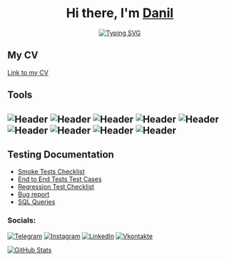 <h1 align="center">Hi there, I'm <a href="https://t.me/Dchistikov" target="_blank">Danil</a> </h1>
<p align="center">
  <a href="https://git.io/typing-svg"><img src="https://readme-typing-svg.demolab.com?font=500&weight=600&size=30&pause=1000&color=4331F4&background=FF444400&width=438&lines=QA+Engineer" alt="Typing SVG" /></a>
</p>

## My CV
[Link to my CV](https://disk.yandex.ru/i/4h0XJA4FwTUbEw)

## Tools
![Header](https://img.shields.io/badge/Jira-090909?style=for-the-badge&logo=jira&logoColor=136be1)
![Header](https://img.shields.io/badge/Postman-090909?style=for-the-badge&logo=postman&logoColor=f76935)
![Header](https://img.shields.io/badge/Github-090909?style=for-the-badge&logo=github&logoColor=8cc4d7)
![Header](https://img.shields.io/badge/Figma-090909?style=for-the-badge&logo=figma&logoColor=7d5fa6)
![Header](https://img.shields.io/badge/Jenkins-090909?style=for-the-badge&logo=jenkins&logoColor=f7f7f7)
![Header](https://img.shields.io/badge/MySQL-090909?style=for-the-badge&logo=mysql&logoColor=00618a)
![Header](https://img.shields.io/badge/DevTools-090909?style=for-the-badge&logo=googlechrome&logoColor=2674f2)
![Header](https://img.shields.io/badge/CharlesProxy-090909?style=for-the-badge&logo=charlesproxy&logoColor=8cc4d7)
![Header](https://img.shields.io/badge/Git-090909?style=for-the-badge&logo=git&logoColor=8cc4d7)
-


## Testing Documentation
- [Smoke Tests Checklist](https://github.com/Dchistikov/CheckLists)
- [End to End Tests Test Cases](https://github.com/Dchistikov/CheckLists)
- [Regression Test Checklist](https://github.com/Dchistikov/CheckLists)
- [Bug report](https://github.com/Dchistikov/Bag-Reports)
- [SQL Queries](https://github.com/Dchistikov/SQL)


### Socials:
[![Telegram](https://img.shields.io/badge/-Telegram-090909?style=for-the-badge&logo=telegram&logoColor=27A0D9)](https://t.me/Dchistikov)
[![Instagram](https://img.shields.io/badge/-Instagram-090909?style=for-the-badge&logo=instagram&logoColor=B4068E)](https://www.instagram.com/danielchistikov_/)
[![LinkedIn](https://img.shields.io/badge/-LinkedIn-090909?style=for-the-badge&logo=linkedin&logoColor=007BB6)]()
[![Vkontakte](https://img.shields.io/badge/-Vkontakte-090909?style=for-the-badge&logo=Vk&logoColor=4F7DB3)]()
 

[![GitHub Stats](https://github-readme-stats.vercel.app/api?username=Dchistikov)](https://github.com/anuraghazra/github-readme-stats) 

